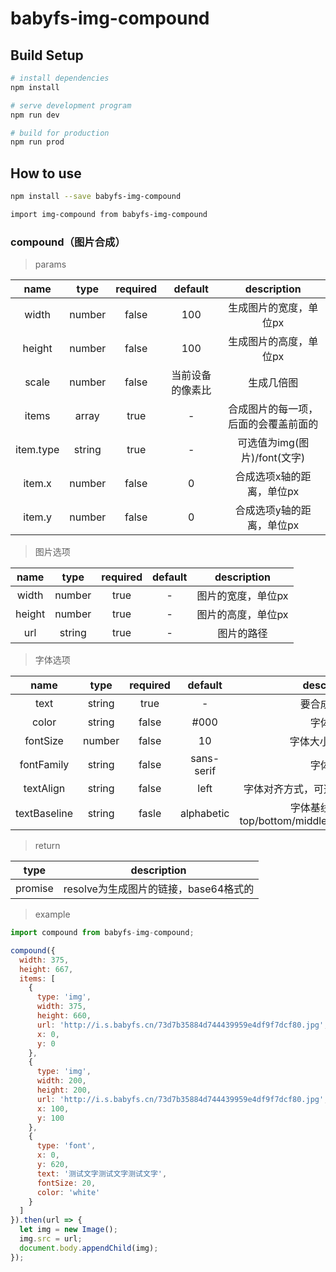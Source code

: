 # babyfs-img-compound

> 

## Build Setup

``` bash
# install dependencies
npm install

# serve development program
npm run dev

# build for production
npm run prod
```

## How to use

``` bash
npm install --save babyfs-img-compound

import img-compound from babyfs-img-compound
```

### compound（图片合成）

>params

|   name    |  type  | required |     default      |             description              |
| :-------: | :----: | :------: | :--------------: | :----------------------------------: |
|   width   | number |  false   |       100        |        生成图片的宽度，单位px        |
|  height   | number |  false   |       100        |        生成图片的高度，单位px        |
|   scale   | number |  false   | 当前设备的像素比 |              生成几倍图              |
|   items   | array  |   true   |        -         | 合成图片的每一项，后面的会覆盖前面的 |
| item.type | string |   true   |        -         |     可选值为img(图片)/font(文字)     |
|  item.x   | number |  false   |        0         |      合成选项x轴的距离，单位px       |
|  item.y   | number |  false   |        0         |      合成选项y轴的距离，单位px       |

>图片选项

|  name  |  type  | required | default |    description     |
| :----: | :----: | :------: | :-----: | :----------------: |
| width  | number |   true   |    -    | 图片的宽度，单位px |
| height | number |   true   |    -    | 图片的高度，单位px |
|  url   | string |   true   |    -    |     图片的路径     |

>字体选项

|     name     |  type  | required |  default   |                     description                      |
| :----------: | :----: | :------: | :--------: | :--------------------------------------------------: |
|     text     | string |   true   |     -      |                     要合成的文字                     |
|    color     | string |  false   |    #000    |                       字体颜色                       |
|   fontSize   | number |  false   |     10     |                   字体大小，单位px                   |
|  fontFamily  | string |  false   | sans-serif |                       字体样式                       |
|  textAlign   | string |  false   |    left    |        字体对齐方式，可选值left/center/right         |
| textBaseline | string |  fasle   | alphabetic | 字体基线，可选值top/bottom/middle/alphabetic/hanging |

> return 

|  type   |              description              |
| :-----: | :-----------------------------------: |
| promise | resolve为生成图片的链接，base64格式的 |

>example

```javascript
import compound from babyfs-img-compound;

compound({
  width: 375,
  height: 667,
  items: [
    {
      type: 'img',
      width: 375,
      height: 660,
      url: 'http://i.s.babyfs.cn/73d7b35884d744439959e4df9f7dcf80.jpg',
      x: 0,
      y: 0
    },
    {
      type: 'img',
      width: 200,
      height: 200,
      url: 'http://i.s.babyfs.cn/73d7b35884d744439959e4df9f7dcf80.jpg',
      x: 100,
      y: 100
    },
    {
      type: 'font',
      x: 0,
      y: 620,
      text: '测试文字测试文字测试文字',
      fontSize: 20,
      color: 'white'
    }
  ]
}).then(url => {
  let img = new Image();
  img.src = url;
  document.body.appendChild(img);
});
```